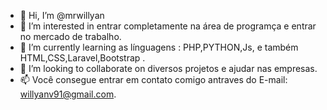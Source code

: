 - 👋 Hi, I’m @mrwillyan
- 👀 I’m interested in  entrar  completamente na área de programça e entrar no mercado de trabalho.
- 🌱 I’m currently learning as línguagens : PHP,PYTHON,Js, e também HTML,CSS,Laravel,Bootstrap .
- 💞️ I’m looking to collaborate on diversos projetos e ajudar nas empresas.
- 📫  Você consegue entrar em contato comigo antraves do E-mail: willyanv91@gmail.com.

<!---
mrwillyan/mrwillyan is a ✨ special ✨ repository because its `README.md` (this file) appears on your GitHub profile.
You can click the Preview link to take a look at your changes.
--->
